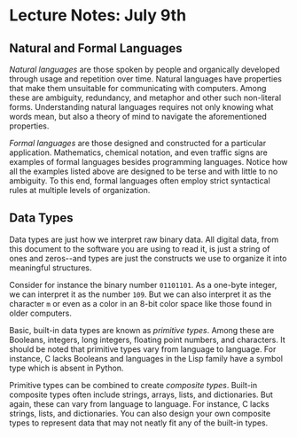 # Lecture Notes: July 9th

## Natural and Formal Languages
*Natural languages* are those spoken by people and organically developed through usage and repetition over time. Natural languages have properties that make them unsuitable for communicating with computers. Among these are ambiguity, redundancy, and metaphor and other such non-literal forms. Understanding natural languages requires not only knowing what words mean, but also a theory of mind to navigate the aforementioned properties.

*Formal languages* are those designed and constructed for a particular application. Mathematics, chemical notation, and even traffic signs are examples of formal languages besides programming languages. Notice how all the examples listed above are designed to be terse and with little to no ambiguity. To this end, formal languages often employ strict syntactical rules at multiple levels of organization.

## Data Types
Data types are just how we interpret raw binary data. All digital data, from this document to the software you are using to read it, is just a string of ones and zeros--and types are just the constructs we use to organize it into meaningful structures.

Consider for instance the binary number `01101101`. As a one-byte integer, we can interpret it as the number `109`. But we can also interpret it as the character `m` or even as a color in an 8-bit color space like those found in older computers.

Basic, built-in data types are known as *primitive types*. Among these are Booleans, integers, long integers, floating point numbers, and characters. It should be noted that primitive types vary from language to language. For instance, C lacks Booleans and languages in the Lisp family have a symbol type which is absent in Python.

Primitive types can be combined to create *composite types*. Built-in composite types often include strings, arrays, lists, and dictionaries. But again, these can vary from language to language. For instance, C lacks strings, lists, and dictionaries. You can also design your own composite types to represent data that may not neatly fit any of the built-in types.
